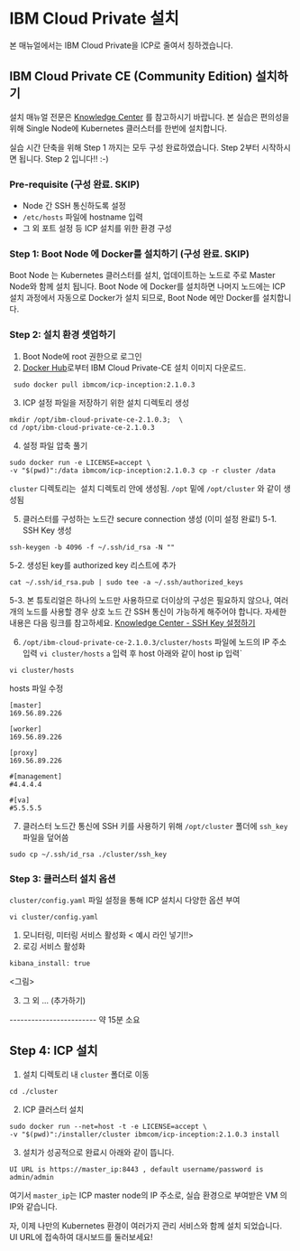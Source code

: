 # IBM Cloud Private 설치 
본 매뉴얼에서는 IBM Cloud Private을 ICP로 줄여서 칭하겠습니다.

## IBM Cloud Private CE (Community Edition) 설치하기
설치 매뉴얼 전문은 [Knowledge Center](https://www.ibm.com/support/knowledgecenter/SSBS6K_2.1.0.3/installing/install_containers_CE.html) 를 참고하시기 바랍니다.
본 실습은 편의성을 위해 Single Node에 Kubernetes 클러스터를 한번에 설치합니다.

실습 시간 단축을 위해 Step 1 까지는 모두 구성 완료하였습니다. 
Step 2부터 시작하시면 됩니다. Step 2 입니다!! :-)

### Pre-requisite (구성 완료. SKIP)
- Node 간 SSH 통신하도록 설정 
- `/etc/hosts` 파일에 hostname 입력
- 그 외 포트 설정 등 ICP 설치를 위한 환경 구성


### Step 1: Boot Node 에 Docker를 설치하기 (구성 완료. SKIP)
Boot Node 는 Kubernetes 클러스터를 설치, 업데이트하는 노드로 주로 Master Node와 함께 설치 됩니다. 
Boot Node 에 Docker를 설치하면 나머지 노드에는 ICP 설치 과정에서 자동으로 Docker가 설치 되므로, Boot Node 에만 Docker를 설치합니다. 


### Step 2: 설치 환경 셋업하기
1. Boot Node에 root 권한으로 로그인
2. [Docker Hub](https://hub.docker.com/r/ibmcom/icp-inception/)로부터 IBM Cloud Private-CE 설치 이미지 다운로드.
```
 sudo docker pull ibmcom/icp-inception:2.1.0.3

```

3. ICP 설정 파일을 저장하기 위한 설치 디렉토리 생성
 ```
 mkdir /opt/ibm-cloud-private-ce-2.1.0.3;  \
 cd /opt/ibm-cloud-private-ce-2.1.0.3
 ```
 
 4. 설정 파일 압축 풀기
 ```
 sudo docker run -e LICENSE=accept \
 -v "$(pwd)":/data ibmcom/icp-inception:2.1.0.3 cp -r cluster /data
 ```
`cluster` 디렉토리는  설치 디렉토리 안에 생성됨. `/opt` 밑에 `/opt/cluster` 와 같이 생성됨

5. 클러스터를 구성하는 노드간 secure connection 생성 (이미 설정 완료!)
 5-1. SSH Key 생성 
 ``` 
 ssh-keygen -b 4096 -f ~/.ssh/id_rsa -N ""
 ```
 5-2. 생성된 key를 authorized key 리스트에 추가
 ```
 cat ~/.ssh/id_rsa.pub | sudo tee -a ~/.ssh/authorized_keys
 ```
 5-3. 본 튜토리얼은 하나의 노드만 사용하므로 더이상의 구성은 필요하지 않으나, 여러개의 노드를 사용할 경우 상호 노드 간 SSH 통신이 가능하게 해주어야 합니다. 자세한 내용은 다음 링크를 참고하세요. [Knowledge Center - SSH Key 설정하기](https://www.ibm.com/support/knowledgecenter/SSBS6K_2.1.0.3/installing/ssh_keys.html)

6. `/opt/ibm-cloud-private-ce-2.1.0.3/cluster/hosts` 파일에 노드의 IP 주소 입력
`vi cluster/hosts`
`a` 입력 후 host 아래와 같이 host ip 입력`

```
vi cluster/hosts
``` 

hosts 파일 수정
```
[master]
169.56.89.226

[worker]
169.56.89.226

[proxy]
169.56.89.226

#[management]
#4.4.4.4

#[va]
#5.5.5.5
```

7. 클러스터 노드간 통신에 SSH 키를 사용하기 위해 `/opt/cluster` 폴더에 `ssh_key` 파일을 덮어씀
```
sudo cp ~/.ssh/id_rsa ./cluster/ssh_key
```
 
### Step 3: 클러스터 설치 옵션
`cluster/config.yaml` 파일 설정을 통해 ICP 설치시 다양한 옵션 부여 

```
vi cluster/config.yaml
```

1. 모니터링, 미터링 서비스 활성화 
< 예시 라인 넣기!!>
2. 로깅 서비스 활성화 
```
kibana_install: true
``` 
<그림>

3. 그 외 ... (추가하기)

------------------------ 약 15분 소요

## Step 4: ICP 설치 
1. 설치 디렉토리 내 `cluster` 폴더로 이동 
```
cd ./cluster
```
2. ICP 클러스터 설치 
```
sudo docker run --net=host -t -e LICENSE=accept \
-v "$(pwd)":/installer/cluster ibmcom/icp-inception:2.1.0.3 install
```

3. 설치가 성공적으로 완료시 아래와 같이 뜹니다. 
```
UI URL is https://master_ip:8443 , default username/password is admin/admin
```

여기서 `master_ip`는 ICP master node의 IP 주소로, 실습 환경으로 부여받은 VM 의 IP와 같습니다. 

자, 이제 나만의 Kubernetes 환경이 여러가지 관리 서비스와 함께 설치 되었습니다. 
UI URL에 접속하여 대시보드를 둘러보세요!

